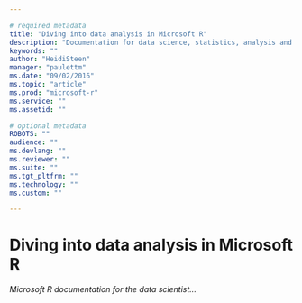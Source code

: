 ```yaml
---

# required metadata
title: "Diving into data analysis in Microsoft R"
description: "Documentation for data science, statistics, analysis and visualization using Microsoft R functions and tools, including ScaleR functions in the RevoScaleR package."
keywords: ""
author: "HeidiSteen"
manager: "paulettm"
ms.date: "09/02/2016"
ms.topic: "article"
ms.prod: "microsoft-r"
ms.service: ""
ms.assetid: ""

# optional metadata
ROBOTS: ""
audience: ""
ms.devlang: ""
ms.reviewer: ""
ms.suite: ""
ms.tgt_pltfrm: ""
ms.technology: ""
ms.custom: ""

---
```


# Diving into data analysis in Microsoft R

*Microsoft R documentation for the data scientist...*
